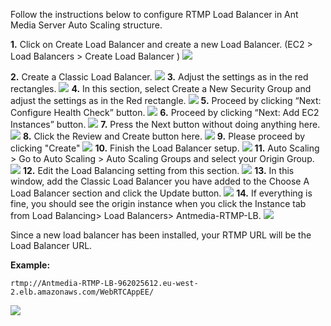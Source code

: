 Follow the instructions below to configure RTMP Load Balancer in Ant Media Server Auto Scaling structure.

**1.** Click on Create Load Balancer and create a new Load Balancer. (EC2 > Load Balancers > Create Load Balancer )
![](images/aws-rtmp-2.png)


**2.** Create a Classic Load Balancer.
![](images/aws-rtmp-3.png)
**3.** Adjust the settings as in the red rectangles.
![](images/aws-rtmp-4.png)
**4.** In this section, select Create a New Security Group and adjust the settings as in the Red rectangle.
![](images/aws-rtmp-5.png)
**5.** Proceed by clicking “Next: Configure Health Check” button.
![](images/aws-rtmp-6.png)
**6.** Proceed by clicking “Next: Add EC2 Instances” button.
![](images/aws-rtmp-7.png)
**7.** Press the Next button without doing anything here.
![](images/aws-rtmp-8.png)
**8.** Click the Review and Create button here.
![](images/aws-rtmp-9.png)
**9.** Please proceed by clicking "Create"
![](images/aws-rtmp-10.png)
**10.** Finish the Load Balancer setup.
![](images/aws-rtmp-11.png)
**11.** Auto Scaling > Go to Auto Scaling > Auto Scaling Groups and select your Origin Group.
![](images/aws-rtmp-13.png)
**12.** Edit the Load Balancing setting from this section.
![](images/aws-rtmp-14.png)
**13.** In this window, add the Classic Load Balancer you have added to the Choose A Load Balancer section and click the Update button.
![](images/aws-rtmp-15.png)
**14.** If everything is fine, you should see the origin instance when you click the Instance tab from Load Balancing> Load Balancers> Antmedia-RTMP-LB.
![](images/aws-rtmp-16-1.png)

Since a new load balancer has been installed, your RTMP URL will be the Load Balancer URL.

**Example:**
```
rtmp://Antmedia-RTMP-LB-962025612.eu-west-2.elb.amazonaws.com/WebRTCAppEE/
```
![](images/aws-rtmp-url.png)